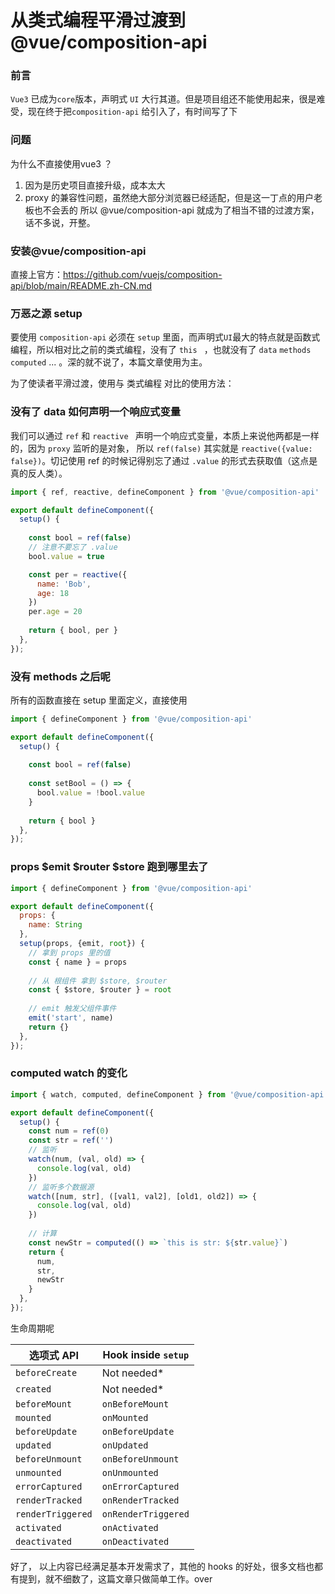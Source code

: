 # 从类式编程平滑过渡到@vue/composition-api

### 前言

`Vue3` 已成为`core`版本，声明式 `UI` 大行其道。但是项目组还不能使用起来，很是难受，现在终于把`composition-api` 给引入了，有时间写了下

### 问题

为什么不直接使用vue3 ？

1. 因为是历史项目直接升级，成本太大
2. proxy 的兼容性问题，虽然绝大部分浏览器已经适配，但是这一丁点的用户老板也不会丢的
   所以 @vue/composition-api 就成为了相当不错的过渡方案，话不多说，开整。

### 安装@vue/composition-api

直接上官方：https://github.com/vuejs/composition-api/blob/main/README.zh-CN.md

### 万恶之源 setup

要使用 `composition-api` 必须在 `setup` 里面，而声明式`UI`最大的特点就是函数式编程，所以相对比之前的类式编程，没有了 `this ` ，也就没有了 `data` `methods` `computed`  ... 。深的就不说了，本篇文章使用为主。

为了使读者平滑过渡，使用与 类式编程 对比的使用方法：

### 没有了 data 如何声明一个响应式变量

我们可以通过  `ref`  和 `reactive ` 声明一个响应式变量，本质上来说他两都是一样的，因为 `proxy` 监听的是对象， 所以 `ref(false)` 其实就是 `reactive({value: false})`。切记使用 ref 的时候记得别忘了通过 `.value` 的形式去获取值（这点是真的反人类）。

```javascript
import { ref, reactive, defineComponent } from '@vue/composition-api'

export default defineComponent({
  setup() {
    
    const bool = ref(false)
    // 注意不要忘了 .value
    bool.value = true

    const per = reactive({
      name: 'Bob',
      age: 18
    })
    per.age = 20
    
    return { bool, per }
  },
});
```

### 没有 methods 之后呢

所有的函数直接在 setup 里面定义，直接使用

```javascript
import { defineComponent } from '@vue/composition-api'

export default defineComponent({
  setup() {
    
    const bool = ref(false)
    
    const setBool = () => {
      bool.value = !bool.value
    }
    
    return { bool }
  },
});
```

###  props $emit $router $store 跑到哪里去了

```````javascript
import { defineComponent } from '@vue/composition-api'

export default defineComponent({
  props: {
    name: String
  },
  setup(props, {emit, root}) {
    // 拿到 props 里的值
    const { name } = props
    
    // 从 根组件 拿到 $store, $router
    const { $store, $router } = root
    
    // emit 触发父组件事件
    emit('start', name)
    return {}
  },
});
```````

### computed watch 的变化

```javascript
import { watch, computed, defineComponent } from '@vue/composition-api'

export default defineComponent({
  setup() {
    const num = ref(0)
    const str = ref('')
    // 监听
    watch(num, (val, old) => {
      console.log(val, old)
    })
    // 监听多个数据源
    watch([num, str], ([val1, val2], [old1, old2]) => {
      console.log(val, old)
    })
    
    // 计算
    const newStr = computed(() => `this is str: ${str.value}`)
    return {
      num,
      str,
      newStr
    }
  },
});
```

生命周期呢

| 选项式 API        | Hook inside `setup` |
| ----------------- | ------------------- |
| `beforeCreate`    | Not needed*         |
| `created`         | Not needed*         |
| `beforeMount`     | `onBeforeMount`     |
| `mounted`         | `onMounted`         |
| `beforeUpdate`    | `onBeforeUpdate`    |
| `updated`         | `onUpdated`         |
| `beforeUnmount`   | `onBeforeUnmount`   |
| `unmounted`       | `onUnmounted`       |
| `errorCaptured`   | `onErrorCaptured`   |
| `renderTracked`   | `onRenderTracked`   |
| `renderTriggered` | `onRenderTriggered` |
| `activated`       | `onActivated`       |
| `deactivated`     | `onDeactivated`     |

好了， 以上内容已经满足基本开发需求了，其他的 hooks 的好处，很多文档也都有提到，就不细数了，这篇文章只做简单工作。over
